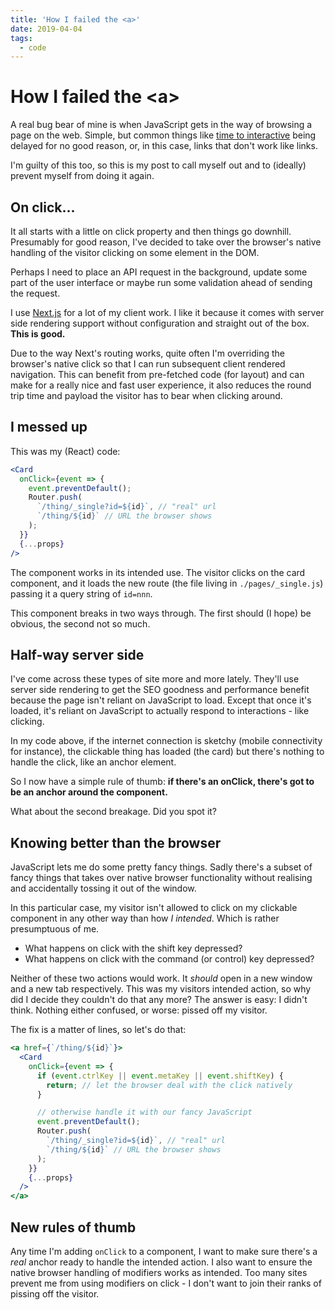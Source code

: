 ```yaml
---
title: 'How I failed the <a>'
date: 2019-04-04
tags:
  - code
---
```


# How I failed the &lt;a&gt;

A real bug bear of mine is when JavaScript gets in the way of browsing a page on the web. Simple, but common things like [time to interactive](https://developers.google.com/web/tools/lighthouse/audits/time-to-interactive) being delayed for no good reason, or, in this case, links that don't work like links.

I'm guilty of this too, so this is my post to call myself out and to (ideally) prevent myself from doing it again.

<!--more-->

## On click…

It all starts with a little on click property and then things go downhill. Presumably for good reason, I've decided to take over the browser's native handling of the visitor clicking on some element in the DOM.

Perhaps I need to place an API request in the background, update some part of the user interface or maybe run some validation ahead of sending the request.

I use [Next.js]() for a lot of my client work. I like it because it comes with server side rendering support without configuration and straight out of the box. **This is good.**

Due to the way Next's routing works, quite often I'm overriding the browser's native click so that I can run subsequent client rendered navigation. This can benefit from pre-fetched code (for layout) and can make for a really nice and fast user experience, it also reduces the round trip time and payload the visitor has to bear when clicking around.

## I messed up

This was my (React) code:

```jsx
<Card
  onClick={event => {
    event.preventDefault();
    Router.push(
      `/thing/_single?id=${id}`, // "real" url
      `/thing/${id}` // URL the browser shows
    );
  }}
  {...props}
/>
```

The component works in its intended use. The visitor clicks on the card component, and it loads the new route (the file living in `./pages/_single.js`) passing it a query string of `id=nnn`.

This component breaks in two ways through. The first should (I hope) be obvious, the second not so much.

## Half-way server side

I've come across these types of site more and more lately. They'll use server side rendering to get the SEO goodness and performance benefit because the page isn't reliant on JavaScript to load. Except that once it's loaded, it's reliant on JavaScript to actually respond to interactions - like clicking.

In my code above, if the internet connection is sketchy (mobile connectivity for instance), the clickable thing has loaded (the card) but there's nothing to handle the click, like an anchor element.

So I now have a simple rule of thumb: **if there's an onClick, there's got to be an anchor around the component.**

What about the second breakage. Did you spot it?

## Knowing better than the browser

JavaScript lets me do some pretty fancy things. Sadly there's a subset of fancy things that takes over native browser functionality without realising and accidentally tossing it out of the window.

In this particular case, my visitor isn't allowed to click on my clickable component in any other way than how *I intended*. Which is rather presumptuous of me.

- What happens on click with the shift key depressed?
- What happens on click with the command (or control) key depressed?

Neither of these two actions would work. It _should_ open in a new window and a new tab respectively. This was my visitors intended action, so why did I decide they couldn't do that any more? The answer is easy: I didn't think. Nothing either confused, or worse: pissed off my visitor.

The fix is a matter of lines, so let's do that:

```jsx
<a href={`/thing/${id}`}>
  <Card
    onClick={event => {
      if (event.ctrlKey || event.metaKey || event.shiftKey) {
        return; // let the browser deal with the click natively
      }

      // otherwise handle it with our fancy JavaScript
      event.preventDefault();
      Router.push(
        `/thing/_single?id=${id}`, // "real" url
        `/thing/${id}` // URL the browser shows
      );
    }}
    {...props}
  />
</a>
```

## New rules of thumb

Any time I'm adding `onClick` to a component, I want to make sure there's a _real_ anchor ready to handle the intended action. I also want to ensure the native browser handling of modifiers works as intended. Too many sites prevent me from using modifiers on click - I don't want to join their ranks of pissing off the visitor.
